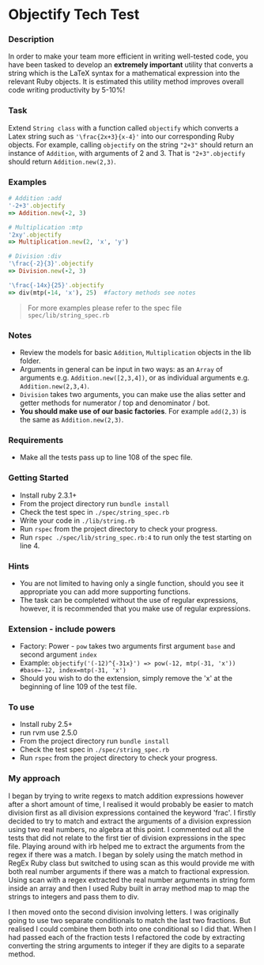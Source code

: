 # Objectify Tech Test

### Description
In order to make your team more efficient in writing well-tested code, you have been tasked to develop an **extremely important** utility that converts a string which is the LaTeX syntax for a mathematical expression into the relevant Ruby objects.  It is estimated this utility method improves overall code writing productivity by 5-10%!

### Task
Extend `String class` with a function called `objectify` which converts a Latex string such as `'\frac{2x+3}{x-4}'` into our corresponding Ruby objects.  For example, calling `objectify` on the string `"2+3"` should return an instance of `Addition`, with arguments of 2 and 3.  That is `"2+3".objectify` should return `Addition.new(2,3)`.

### Examples
```ruby
# Addition :add
'-2+3'.objectify
=> Addition.new(-2, 3)

# Multiplication :mtp
'2xy'.objectify
=> Multiplication.new(2, 'x', 'y')

# Division :div
'\frac{-2}{3}'.objectify
=> Division.new(-2, 3)

'\frac{-14x}{25}'.objectify
=> div(mtp(-14, 'x'), 25)  #factory methods see notes
```
> For more examples please refer to the spec file `spec/lib/string_spec.rb`

### Notes
* Review the models for basic `Addition`, `Multiplication` objects in the lib folder.
* Arguments in general can be input in two ways:  as an `Array` of arguments e.g. `Addition.new([2,3,4])`, or as individual arguments e.g. `Addition.new(2,3,4)`.
* `Division` takes two arguments, you can make use the alias setter and getter methods for numerator / top and denominator / bot.
*  **You should make use of our basic factories**.  For example `add(2,3)` is the same as `Addition.new(2,3)`.


### Requirements
* Make all the tests pass up to line 108 of the spec file.

### Getting Started
* Install ruby 2.3.1+
* From the project directory run `bundle install`
* Check the test spec in `./spec/string_spec.rb`
* Write your code in `./lib/string.rb`
* Run `rspec` from the project directory to check your progress.
* Run `rspec ./spec/lib/string_spec.rb:4` to run only the test starting on line 4.

### Hints
* You are not limited to having only a single function, should you see it appropriate you can add more supporting functions.</br>
* The task can be completed without the use of regular expressions, however, it is recommended that you make use of regular expressions.


### Extension - include powers
* Factory: Power - `pow` takes two arguments first argument `base` and second argument `index`
* Example: `objectify('(-12)^{-31x}') => pow(-12, mtp(-31, 'x')) #base=-12, index=mtp(-31, 'x')`
* Should you wish to do the extension, simply remove the 'x' at the beginning of line 109 of the test file.

### To use
* Install ruby 2.5+
* run rvm use 2.5.0
* From the project directory run `bundle install`
* Check the test spec in `./spec/string_spec.rb`
* Run `rspec` from the project directory to check your progress.


### My approach
I began by trying to write regexs to match addition expressions however after a short amount of time, I realised it would probably be easier to match division first as all division expressions contained the keyword 'frac'. I firstly decided to try to match and extract the arguments of a division expression using two real numbers, no algebra at this point. I commented out all the tests that did not relate to the first tier of division expressions in the spec file. Playing around with irb helped me to extract the arguments from the regex if there was a match. I began by solely using the match method in RegEx Ruby class but switched to using scan as this would provide me with both real number arguments if there was a match to fractional expression. Using scan with a regex extracted the real number arguments in string form inside an array and then I used Ruby built in array method map to map the strings to integers and pass them to div.

I then moved onto the second division involving letters. I was originally going to use two separate conditionals to match the last two fractions. But realised I could combine them both into one conditional so I did that. When I had passed each of the fraction tests I refactored the code by extracting converting the string arguments to integer if they are digits to a separate method.
